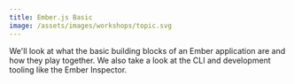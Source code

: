```yaml
---
title: Ember.js Basic
image: /assets/images/workshops/topic.svg
---
```


We'll look at what the basic building blocks of an Ember application are and how
they play together. We also take a look at the CLI and development tooling like
the Ember Inspector.
